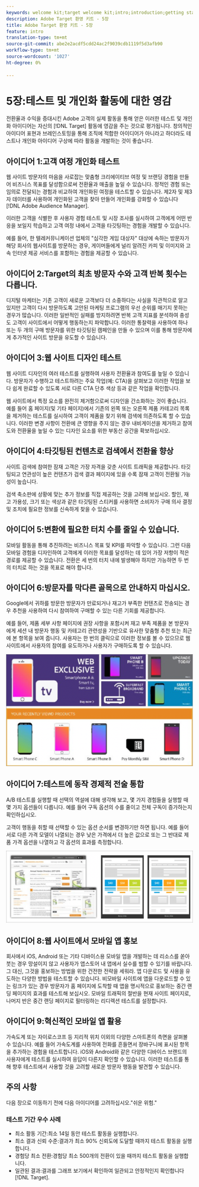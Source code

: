 ```yaml
---
keywords: welcome kit;target welcome kit;intro;introduction;getting started
description: Adobe Target 환영 키트 - 5장
title: Adobe Target 환영 키트 - 5장
feature: intro
translation-type: tm+mt
source-git-commit: abe2e2acdf5cdd24ac2f9039cdb1119f5d3afb90
workflow-type: tm+mt
source-wordcount: '1027'
ht-degree: 0%

---
```



# 5장:테스트 및 개인화 활동에 대한 영감

전환율과 수익을 증대시킨 Adobe 고객의 실제 활동을 통해 얻은 이러한 테스트 및 개인화 아이디어는 자신의 [!DNL Target] 활동에 영감을 주는 것으로 평가됩니다. 창의적인 아이디어 표현과 브레인스토밍을 통해 조직에 적합한 아이디어가 아니라고 하더라도 테스트나 개인화 아이디어 구상에 따라 활동을 개발하는 것이 좋습니다.

## 아이디어 1:고객 여정 개인화 테스트

웹 사이트 방문자의 마음을 사로잡는 맞춤형 크리에이티브 여정 및 브랜딩 경험을 만들어 비즈니스 목표를 달성함으로써 전환율과 매출을 높일 수 있습니다. 정적인 경험 또는 임의로 전달되는 경험과 비교하여 개인화된 여정을 테스트할 수 있습니다. 제2자 및 제3자 데이터를 사용하여 개인화된 고객을 찾아 만들어 개인화를 강화할 수 있습니다 [!DNL Adobe Audience Manager].

이러한 고객을 식별한 후 사용자 경험 테스트 및 시장 조사를 실시하여 고객에게 어떤 반응을 보일지 학습하고 고객 여정 내에서 고객을 타깃팅하는 경험을 개발할 수 있습니다.

예를 들어, 한 텔레커뮤니케이션 업체의 &quot;심각한 게임 대상자&quot; 대상에 속하는 방문자가 해당 회사의 웹사이트를 방문하는 경우, 게이머들에게 널리 알려진 카피 및 이미지와 고속 인터넷 제공 서비스를 포함하는 경험을 제공할 수 있습니다.

## 아이디어 2:Target의 최초 방문자 수와 고객 반복 횟수는 다릅니다.

디지털 마케터는 기존 고객이 새로운 고객보다 더 소중하다는 사실을 직관적으로 알고 있지만 고객이 다시 방문하도록 고안된 마케팅 프로그램의 우선 순위를 매기지 못하는 경우가 많습니다. 이러한 일반적인 실패를 방지하려면 반복 고객 지표를 분석하여 충성도 고객이 사이트에서 어떻게 행동하는지 파악합니다. 이러한 통찰력을 사용하여 하나 또는 두 개의 구매 방문자를 위한 타깃팅된 캠페인을 만들 수 있으며 이를 통해 방문자에게 추가적인 사이트 방문을 유도할 수 있습니다.

## 아이디어 3:웹 사이트 디자인 테스트

웹 사이트 디자인의 여러 테스트를 실행하여 사용자 전환율과 참여도를 높일 수 있습니다. 방문자가 수행하고 테스트하려는 주요 작업(예: CTA)을 살펴보고 이러한 작업을 보다 쉽게 완료할 수 있도록 서로 다른 CTA 단추 색상 등과 같은 작업을 확인합니다.

웹 사이트에서 특정 요소를 완전히 제거함으로써 디자인을 간소화하는 것이 좋습니다. 예를 들어 홈 페이지(및 기타 페이지)에서 기존의 왼쪽 또는 오른쪽 제품 카테고리 목록을 제거하는 테스트를 실시하여 고객이 제품을 찾기 위해 검색에 의존하도록 할 수 있습니다. 이러한 변경 사항이 전환에 큰 영향을 주지 않는 경우 내비게이션을 제거하고 참여도와 전환율을 높일 수 있는 디자인 요소를 위한 부동산 공간을 확보하십시오.

## 아이디어 4:타깃팅된 컨텐츠로 검색에서 전환율 향상

사이트 검색에 참여한 잠재 고객은 가장 자격을 갖춘 사이트 트래픽을 제공합니다. 타깃팅되고 연관성이 높은 컨텐츠가 검색 결과 페이지에 있을 수록 잠재 고객이 전환될 가능성이 높습니다.

검색 축소판에 상황에 맞는 추가 정보를 직접 제공하는 것을 고려해 보십시오. 할인, 재고 가용성, 크기 또는 색상과 같은 타깃팅된 스티커를 사용하면 소비자가 구매 의사 결정 및 조치에 필요한 정보를 신속하게 찾을 수 있습니다.

## 아이디어 5:변환에 필요한 터치 수를 줄일 수 있습니다.

모바일 활동을 통해 추진하려는 비즈니스 목표 및 KPI를 파악할 수 있습니다. 그런 다음 모바일 경험을 디자인하여 고객에게 이러한 목표를 달성하는 데 있어 가장 저항이 적은 경로를 제공할 수 있습니다. 전환은 세 번의 터치 내에 발생해야 하지만 가능하면 두 번의 터치로 하는 것을 목표로 해야 합니다.

## 아이디어 6:방문자를 막다른 골목으로 안내하지 마십시오.

Google에서 귀하를 방문한 방문자가 만료되거나 재고가 부족한 컨텐츠로 전송되는 경우 추천을 사용하여 다시 참여하여 구매할 수 있는 다른 기회를 제공합니다.

예를 들어, 제품 세부 사항 페이지에 권장 사항을 포함시켜 재고 부족 제품을 본 방문자에게 세션 내 방문자 행동 및 카테고리 관련성을 기반으로 유사한 맞춤형 추천 또는 최근에 본 항목을 보여 줍니다. 사용자는 한 번의 클릭으로 이러한 정보를 볼 수 있으므로 웹 사이트에서 사용자의 참여를 유도하거나 사용자가 구매하도록 할 수 있습니다.

![Recommendations 일러스트레이션](/help/c-intro/assets/recs-illustration.png)

## 아이디어 7:테스트에 동작 경제적 전술 통합

A/B 테스트를 실행할 때 선택의 역설에 대해 생각해 보고, 몇 가지 경험들을 실행할 때 몇 가지 옵션들이 다릅니다. 예를 들어 구독 옵션의 수를 줄이고 전체 구독이 증가하는지 확인하십시오.

고객이 행동을 취할 때 선택할 수 있는 옵션 순서를 변경하기만 하면 됩니다. 예를 들어 서로 다른 가격 모델이 나열되는 경우 낮은 가격에서 더 높은 값으로 또는 그 반대로 제품 가격 옵션을 나열하고 각 옵션의 효과를 측정합니다.

![행동 전술 일러스트레이션](/help/c-intro/assets/behavioral.png)

## 아이디어 8:웹 사이트에서 모바일 앱 홍보

회사에서 iOS, Android 또는 기타 디바이스용 모바일 앱을 개발하는 데 리소스를 쏟아 붓는 경우 망설이지 않고 사용자가 앱스토어 내 앱에서 실수를 범할 수 있기를 바랍니다. 그 대신, 그것을 홍보하는 방법을 위한 건전한 전략을 세워라. 앱 다운로드 및 사용을 유도하는 다양한 방법을 테스트할 수 있습니다. 비모바일 사이트에 앱을 다운로드할 수 있는 링크가 있는 경우 방문자가 홈 페이지에 도착할 때 앱을 명시적으로 홍보하는 중간 랜딩 페이지의 효과를 테스트해 보십시오. 모바일 트래픽의 절반을 현재 사이트 페이지로, 나머지 반은 중간 랜딩 페이지로 필터링하는 리디렉션 테스트를 설정합니다.

## 아이디어 9:혁신적인 모바일 앱 활용

가속도계 또는 자이로스코프 등 지리적 위치 이외의 다양한 스마트폰의 측면을 살펴볼 수 있습니다. 예를 들어 가속도계를 사용하여 전화를 흔들면서 장바구니에 표시된 항목을 추가하는 경험을 테스트합니다. iOS와 Android와 같은 다양한 디바이스 브랜드의 사용자에게 테스트를 실시하여 응답이 다른지 확인할 수 있습니다. 이러한 테스트를 통해 향후 테스트에서 사용할 것을 고려할 새로운 방문자 행동을 발견할 수 있습니다.

## 주의 사항

다음 장으로 이동하기 전에 다음 아이디어를 고려하십시오.&quot;쉬운 위험.&quot;

### 테스트 기간 우수 사례

* 최소 활동 기간:최소 14일 동안 테스트 활동을 실행합니다.
* 최소 결과 신뢰 수준:결과가 최소 90% 신뢰도에 도달할 때까지 테스트 활동을 실행합니다.
* 경험당 최소 전환:경험당 최소 500개의 전환이 있을 때까지 테스트 활동을 실행합니다.
* 일관된 결과:결과를 그래프 보기에서 확인하여 일관되고 안정적인지 확인합니다 [!DNL Target].